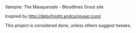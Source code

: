 Vampire: The Masquerade - Bloodlines
Grout site

Inspired by http://debofnight.andcuriouser.com/

This project is considered done, unless others suggest tweaks.
